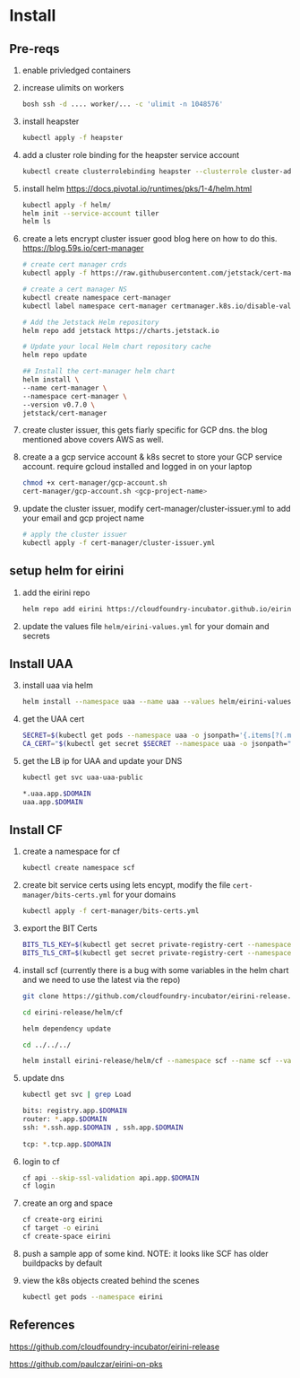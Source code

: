 # Install

## Pre-reqs

1. enable privledged containers

2. increase ulimits on workers

    ```bash
    bosh ssh -d .... worker/... -c 'ulimit -n 1048576'
    ```

3. install heapster
    ```bash
    kubectl apply -f heapster
    ```

4. add a cluster role binding for the heapster service account

    ```bash
    kubectl create clusterrolebinding heapster --clusterrole cluster-admin --serviceaccount=kube-system:heapster
    ```

5. install helm https://docs.pivotal.io/runtimes/pks/1-4/helm.html

    ```bash
    kubectl apply -f helm/
    helm init --service-account tiller
    helm ls
    ```


6. create a lets encrypt cluster issuer good blog here on how to do this. https://blog.59s.io/cert-manager


    ```bash
    # create cert manager crds
    kubectl apply -f https://raw.githubusercontent.com/jetstack/cert-manager/release-0.7/deploy/manifests/00-crds.yaml
    ```

    ```bash
    # create a cert manager NS
    kubectl create namespace cert-manager
    kubectl label namespace cert-manager certmanager.k8s.io/disable-validation="true"
    ```

    ```bash
    # Add the Jetstack Helm repository
    helm repo add jetstack https://charts.jetstack.io

    # Update your local Helm chart repository cache
    helm repo update

    ## Install the cert-manager helm chart
    helm install \
    --name cert-manager \
    --namespace cert-manager \
    --version v0.7.0 \
    jetstack/cert-manager

    ```

7. create cluster issuer, this gets fiarly specific for GCP dns. the blog mentioned above covers AWS as well.

8. create a a gcp service account & k8s secret to store your GCP service account. require gcloud installed and logged in on your laptop

    ```bash
    chmod +x cert-manager/gcp-account.sh
    cert-manager/gcp-account.sh <gcp-project-name>
    ```

9.  update the cluster issuer, modify cert-manager/cluster-issuer.yml to add your email and gcp project name


    ```bash
    # apply the cluster issuer
    kubectl apply -f cert-manager/cluster-issuer.yml
    ```

## setup helm for eirini

1. add the eirini repo

    ```bash
    helm repo add eirini https://cloudfoundry-incubator.github.io/eirini-release
    ```

2. update the values file `helm/eirini-values.yml` for your domain and secrets

## Install UAA

3. install uaa via helm

    ```bash
    helm install --namespace uaa --name uaa --values helm/eirini-values.yaml eirini/uaa
    ```

2. get the UAA cert

    ```bash
    SECRET=$(kubectl get pods --namespace uaa -o jsonpath='{.items[?(.metadata.name=="uaa-0")].spec.containers[?(.name=="uaa")].env[?(.name=="INTERNAL_CA_CERT")].valueFrom.secretKeyRef.name}')
    CA_CERT="$(kubectl get secret $SECRET --namespace uaa -o jsonpath="{.data['internal-ca-cert']}" | base64 --decode -)"
    ```

3. get the LB ip for UAA and update your DNS

    ```bash
    kubectl get svc uaa-uaa-public
    ```
    ```bash
    *.uaa.app.$DOMAIN
    uaa.app.$DOMAIN
    ```

## Install CF

1. create a namespace for cf

    ```bash
    kubectl create namespace scf
    ```

2. create bit service certs using lets encypt, modify the file `cert-manager/bits-certs.yml` for your domains

    ```bash
    kubectl apply -f cert-manager/bits-certs.yml
    ```


3. export the BIT Certs

    ```bash
    BITS_TLS_KEY=$(kubectl get secret private-registry-cert --namespace scf -o jsonpath="{.data['tls\.key']}" | base64 --decode -)
    BITS_TLS_CRT=$(kubectl get secret private-registry-cert --namespace scf -o jsonpath="{.data['tls\.crt']}" | base64 --decode -)
    ```

4. install scf (currently there is a bug with some variables in the helm chart and we need to use the latest via the repo)

    ```bash
    git clone https://github.com/cloudfoundry-incubator/eirini-release.git

    cd eirini-release/helm/cf

    helm dependency update

    cd ../../../

    helm install eirini-release/helm/cf --namespace scf --name scf --values helm/eirini-values.yml --set "secrets.UAA_CA_CERT=${CA_CERT}" --set "eirini.secrets.BITS_TLS_KEY=${BITS_TLS_KEY}" --set "eirini.secrets.BITS_TLS_CRT=${BITS_TLS_CRT}" 

    ```



5. update dns

    ```bash
    kubectl get svc | grep Load

    ```
    ```bash
    bits: registry.app.$DOMAIN 
    router: *.app.$DOMAIN
    ssh: *.ssh.app.$DOMAIN , ssh.app.$DOMAIN
        
    tcp: *.tcp.app.$DOMAIN
    ```





6. login to cf

    ```bash
    cf api --skip-ssl-validation api.app.$DOMAIN
    cf login
    ```

7. create an org and space

    ```bash
    cf create-org eirini
    cf target -o eirini
    cf create-space eirini
    ```

8. push a sample app of some kind. NOTE: it looks like SCF has older buildpacks by default

9. view the k8s objects created behind the scenes

    ```bash
    kubectl get pods --namespace eirini
    ```

## References
https://github.com/cloudfoundry-incubator/eirini-release

https://github.com/paulczar/eirini-on-pks

